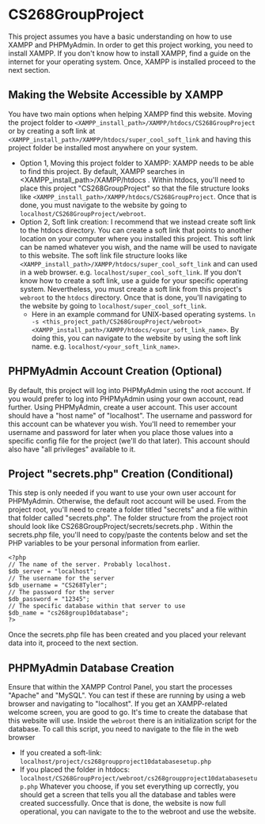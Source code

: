 # CS268GroupProject
This project assumes you have a basic understanding on how to use XAMPP and PHPMyAdmin. In order to get this project working, you need to install XAMPP. If you don't know how to install XAMPP, find a guide on the internet for your operating system. Once, XAMPP is installed proceed to the next section.

## Making the Website Accessible by XAMPP
You have two main options when helping XAMPP find this website. Moving the project folder to `<XAMPP_install_path>/XAMPP/htdocs/CS268GroupProject` or by creating a soft link at `<XAMPP_install_path>/XAMPP/htdocs/super_cool_soft_link` and having this project folder be installed most anywhere on your system.
* Option 1, Moving this project folder to XAMPP: XAMPP needs to be able to find this project. By default, XAMPP searches in <XAMPP_install_path>/XAMPP/htdocs . Within htdocs, you'll need to place this project "CS268GroupProject" so that the file structure looks like `<XAMPP_install_path>/XAMPP/htdocs/CS268GroupProject`. Once that is done, you must navigate to the website by going to `localhost/CS268GroupProject/webroot`.
* Option 2, Soft link creation: I recommend that we instead create soft link to the htdocs directory. You can create a soft link that points to another location on your computer where you installed this project. This soft link can be named whatever you wish, and the name will be used to navigate to this website. The soft link file structure looks like `<XAMPP_install_path>/XAMPP/htdocs/super_cool_soft_link` and can used in a web browser. e.g. `localhost/super_cool_soft_link`. If you don't know how to create a soft link, use a guide for your specific operating system. Nevertheless, you must create a soft link from this project's `webroot` to the `htdocs` directory. Once that is done, you'll navigating to the website by going to `localhost/super_cool_soft_link`. 
    * Here in an example command for UNIX-based operating systems. `ln -s <this_project_path/CS268GroupProject/webroot> <XAMPP_install_path>/XAMPP/htdocs/<your_soft_link_name>`. By doing this, you can navigate to the website by using the soft link name. e.g. `localhost/<your_soft_link_name>`.

## PHPMyAdmin Account Creation (Optional)
By default, this project will log into PHPMyAdmin using the root account. If you would prefer to log into PHPMyAdmin using your own account, read further. Using PHPMyAdmin, create a user account. This user account should have a "host name" of "localhost". The username and password for this account can be whatever you wish. You'll need to remember your username and password for later when you place those values into a specific config file for the project (we'll do that later).  This account should
also have "all privileges" available to it. 

## Project "secrets.php" Creation (Conditional)
This step is only needed if you want to use your own user account for PHPMyAdmin. Otherwise, the default root account will be used. From the project root, you'll need to create a folder titled "secrets" and a file within that folder called "secrets.php". The folder structure from the project root should look like CS268GroupProject/secrets/secrets.php . Within the secrets.php file, you'll need to copy/paste the contents below and set the PHP variables to be your personal information from earlier.
```
<?php
// The name of the server. Probably localhost.
$db_server = "localhost";
// The username for the server
$db_username = "CS268Tyler";
// The password for the server
$db_password = "12345";
// The specific database within that server to use
$db_name = "cs268group10database";
?>
```
Once the secrets.php file has been created and you placed your relevant data into it, proceed to the next section.

## PHPMyAdmin Database Creation
Ensure that within the XAMPP Control Panel, you start the processes "Apache" and "MySQL". You can test if these are running by using a web browser and navigating to "localhost". If you get an XAMPP-related welcome screen, you are good to go. It's time to create the database that this website will use. Inside the `webroot` there is an initialization script for the database. To call this script, you need to navigate to the file in the web browser
* If you created a soft-link: `localhost/project/cs268groupproject10databasesetup.php`
* If you placed the folder in htdocs: `localhost/CS268GroupProject/webroot/cs268groupproject10databasesetup.php`
Whatever you choose, if you set everything up correctly, you should get a screen that tells you all the database and tables were created successfully. Once that is done, the website is now full operational, you can navigate to the to the webroot and use the website.


